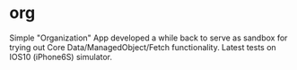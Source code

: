 # org
Simple "Organization" App developed a while back to serve as sandbox for trying out Core Data/ManagedObject/Fetch functionality. Latest tests on IOS10 (iPhone6S) simulator.
